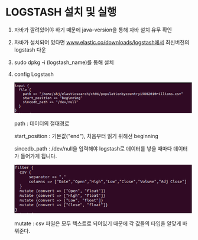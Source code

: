 # LOGSTASH 설치 및 실행

1. 자바가 깔려있어야 하기 때문에 java-version을 통해 자바 설치 유무 확인

2. 자바가 설치되어 있다면 www.elastic.co/downloads/logstash에서 최신버전의 logstash 다운

3. sudo dpkg -i (logstash_name)를 통해 설치

4. config Logstash

   ![image-20220615172333833](LOGSTASH.assets/image-20220615172333833.png)

   path : 데이터의 절대경로

   start_position : 기본값("end"), 처음부터 읽기 위해선 beginning

   sincedb_path : /dev/null을 입력해야 logstash로 데이터를 넣을 때마다 데이터가 들어가게 됩니다. 

   ![image-20220615181042881](LOGSTASH.assets/image-20220615181042881.png)

   mutate : csv 파일은 모두 텍스트로 되어있기 때문에 각 값들의 타입을 알맞게 바꿔준다.
